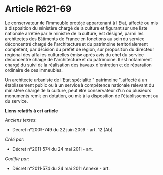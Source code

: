 # Article R621-69

Le conservateur de l'immeuble protégé appartenant à l'Etat, affecté ou mis à disposition du ministère chargé de la culture et
figurant sur une liste nationale arrêtée par le ministre de la culture, est désigné, parmi les architectes des Bâtiments de
France en fonctions au sein du service déconcentré chargé de l'architecture et du patrimoine territorialement compétent, par
décision du préfet de région, sur proposition du directeur régional des affaires culturelles émise après avis du chef du
service déconcentré chargé de l'architecture et du patrimoine. Il est notamment chargé du suivi de la réalisation des travaux
d'entretien et de réparation ordinaire de ces immeubles. 

Un architecte urbaniste de l'Etat spécialité " patrimoine ", affecté à un établissement public ou à un service à compétence
nationale relevant du ministère chargé de la culture, peut être conservateur d'un ou plusieurs monuments remis en dotation,
ou mis à la disposition de l'établissement ou du service.

**Liens relatifs à cet article**

_Anciens textes_:

  - Décret n°2009-749 du 22 juin 2009 - art. 12 (Ab)

_Créé par_:

  - Décret n°2011-574 du 24 mai 2011  - art.

_Codifié par_:

  - Décret n°2011-574 du 24 mai 2011 Annexe - art.
